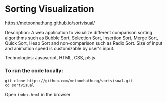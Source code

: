 # Sorting Visualization

https://metoonhathung.github.io/sortvisual/

Description: A web application to visualize different comparison sorting algorithms such as Bubble Sort, Selection Sort, Insertion Sort, Merge Sort, Quick Sort, Heap Sort and non-comparison such as Radix Sort. Size of input and animation speed is customizable by user's input.

Technologies: Javascript, HTML, CSS, p5.js

### To run the code locally:

```
git clone https://github.com/metoonhathung/sortvisual.git
cd sortvisual
```

Open `index.html` in the browser
